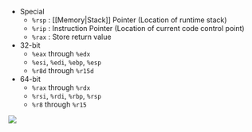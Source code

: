 - Special
	- `%rsp` : [[Memory|Stack]] Pointer (Location of runtime stack)
	- `%rip` : Instruction Pointer (Location of current code control point)
	- `%rax` : Store return value
- 32-bit
	- `%eax` through `%edx`
	- `%esi`, `%edi`, `%ebp`, `%esp`
	- `%r8d` through `%r15d`
- 64-bit
	- `%rax` through `%rdx`
	- `%rsi`, `%rdi`, `%rbp`, `%rsp`
	- `%r8` through `%r15`
	
![](https://img.ynchen.me/2022/07/51fbf373929ab0213c03db80b4b72a65.png)
